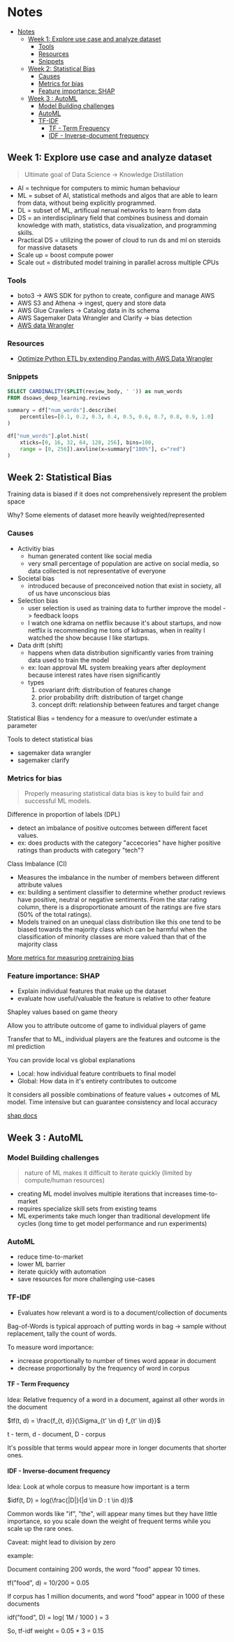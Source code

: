 # Notes

- [Notes](#notes)
  - [Week 1: Explore use case and analyze dataset](#week-1-explore-use-case-and-analyze-dataset)
    - [Tools](#tools)
    - [Resources](#resources)
    - [Snippets](#snippets)
  - [Week 2: Statistical Bias](#week-2-statistical-bias)
    - [Causes](#causes)
    - [Metrics for bias](#metrics-for-bias)
    - [Feature importance: SHAP](#feature-importance-shap)
  - [Week 3 : AutoML](#week-3--automl)
    - [Model Building challenges](#model-building-challenges)
    - [AutoML](#automl)
    - [TF-IDF](#tf-idf)
      - [TF - Term Frequency](#tf---term-frequency)
      - [IDF - Inverse-document frequency](#idf---inverse-document-frequency)

## Week 1: Explore use case and analyze dataset

> Ultimate goal of Data Science -> Knowledge Distillation

- AI = technique for computers to mimic human behaviour
- ML = subset of AI, statistical methods and algos that are able to learn from data, without being explicitly programmed.
- DL = subset of ML, artificual nerual networks to learn from data
- DS = an interdisciplinary field that combines business and domain knowledge with math, statistics, data visualization, and programming skills.
- Practical DS = utilizing the power of cloud to run ds and ml on steroids for massive datasets
- Scale up = boost compute power
- Scale out = distributed model training in parallel across multiple CPUs

### Tools

- boto3 -> AWS SDK for python to create, configure and manage AWS
- AWS S3 and Athena -> ingest, query and store data
- AWS Glue Crawlers -> Catalog data in its schema
- AWS Sagemaker Data Wrangler and Clarify -> bias detection
- [AWS data Wrangler](https://github.com/awslabs/aws-data-wrangler)

### Resources

- [Optimize Python ETL by extending Pandas with AWS Data Wrangler](https://aws.amazon.com/blogs/big-data/optimize-python-etl-by-extending-pandas-with-aws-data-wrangler/)

### Snippets

```sql
SELECT CARDINALITY(SPLIT(review_body, ' ')) as num_words
FROM dsoaws_deep_learning.reviews
```

```python
summary = df["num_words"].describe(
    percentiles=[0.1, 0.2, 0.3, 0.4, 0.5, 0.6, 0.7, 0.8, 0.9, 1.0]
)

df["num_words"].plot.hist(
    xticks=[0, 16, 32, 64, 128, 256], bins=100,
    range = [0, 256]).axvline(x=summary["100%"], c="red")
)
```

## Week 2: Statistical Bias

Training data is biased if it does not comprehensively represent the problem space

Why? Some elements of dataset more heavily weighted/represented

### Causes

- Activitiy bias
  - human generated content like social media
  - very small percentage of population are active on social media, so data collected is not representative of everyone
- Societal bias
  - introduced because of preconceived notion that exist in society, all of us have unconscious bias
- Selection bias
  - user selection is used as training data to further improve the model -> feedback loops
  - I watch one kdrama on netflix because it's about startups, and now netflix is recommending me tons of kdramas, when in reality I watched the show because I like startups.
- Data drift (shift)
  - happens when data distribution significantly varies from training data used to train the model
  - ex: loan approval ML system breaking years after deployment because interest rates have risen significantly
  - types
    1. covariant drift: distribution of features change
    2. prior probability drift: distribution of target change
    3. concept drift: relationship between features and target change

Statistical Bias = tendency for a measure to over/under estimate a parameter

Tools to detect statistical bias

- sagemaker data wrangler
- sagemaker clarify

### Metrics for bias

> Properly measuring statistical data bias is key to build fair and successful ML models.

Difference in proportion of labels (DPL)

- detect an imbalance of positive outcomes between different facet values.
- ex: does products with the category "accecories" have higher positive ratings than products with category "tech"?

Class Imbalance (CI)

- Measures the imbalance in the number of members between different attribute values
- ex: building a sentiment classifier to determine whether product reviews have positive, neutral or negative sentiments. From the star rating column, there is a disproportionate amount of the ratings are five stars (50% of the total ratings).
- Models trained on an unequal class distribution like this one tend to be biased towards the majority class which can be harmful when the classification of minority classes are more valued than that of the majority class

[More metrics for measuring pretraining bias](https://docs.aws.amazon.com/sagemaker/latest/dg/clarify-measure-data-bias.html)

### Feature importance: SHAP

- Explain individual features that make up the dataset
- evaluate how useful/valuable the feature is relative to other feature

Shapley values based on game theory

Allow you to attribute outcome of game to individual players of game

Transfer that to ML, individual players are the features and outcome is the ml prediction

You can provide local vs global explanations

- Local: how individual feature contribuets to final model
- Global: How data in it's entirety contributes to outcome

It considers all possible combinations of feature values + outcomes of ML model. Time intensive but can guarantee consistency and local accuracy

[shap docs](https://shap.readthedocs.io/en/latest/)

## Week 3 : AutoML

### Model Building challenges

> nature of ML makes it difficult to iterate quickly (limited by compute/human resources)

- creating ML model involves multiple iterations that increases time-to-market
- requires specialize skill sets from existing teams
- ML experiments take much longer than traditional development life cycles (long time to get model performance and run experiments)

### AutoML

- reduce time-to-market
- lower ML barrier
- iterate quickly with automation
- save resources for more challenging use-cases

### TF-IDF

- Evaluates how relevant a word is to a document/collection of documents

Bag-of-Words is typical approach of putting words in bag -> sample without replacement, tally the count of words.

To measure word importance:

- increase proportionally to number of times word appear in document
- decrease proportionally by the frequency of word in corpus

#### TF - Term Frequency

Idea: Relative frequency of a word in a document, against all other words in the document

$tf(t, d) = \frac{f_{t, d}}{\Sigma_{t' \in d} f_{t' \in d}}$

t - term, d - document, D - corpus

It's possible that terms would appear more in longer documents that shorter ones.

#### IDF - Inverse-document frequency

Idea: Look at whole corpus to measure how important is a term

$idf(t, D) = log(\frac{|D|}{|d \in D : t \in d})$

Common words like "if", "the", will appear many times but they have little importance, so you scale down the weight of frequent terms while you scale up the rare ones.

Caveat: might lead to division by zero

example:

Document containing 200 words, the word "food" appear 10 times.

tf("food", d) = 10/200 = 0.05

If corpus has 1 million documents, and word "food" appear in 1000 of these documents

idf("food", D) = log( 1M / 1000 ) = 3

So, tf-idf weight = 0.05 \* 3 = 0.15
